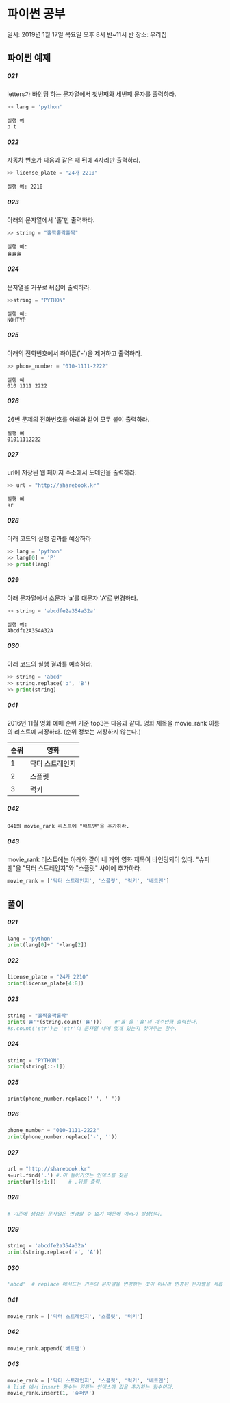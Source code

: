 # 파이썬 공부

일시: 2019년 1월 17일 목요일 오후 8시 반~11시 반
장소: 우리집

## 파이썬 예제

##### 021
letters가 바인딩 하는 문자열에서 첫번째와 세번째 문자를 출력하라.

```python
>> lang = 'python'
```

```
실행 예
p t
```

##### 022
자동차 번호가 다음과 같은 때 뒤에 4자리만 출력하라.

```python
>> license_plate = "24가 2210"
```

```
실행 예: 2210
```

##### 023
아래의 문자열에서 '홀'만 출력하라.

```python
>> string = "홀짝홀짝홀짝"
```

```
실행 예:
홀홀홀
```

##### 024
문자열을 거꾸로 뒤집어 출력하라.
```python
>>string = "PYTHON"
```

```
실행 예:
NOHTYP
```

##### 025
아래의 전화번호에서 하이픈('-')을 제거하고 출력하라.

```python
>> phone_number = "010-1111-2222"
```

```
실행 예
010 1111 2222
```

##### 026
26번 문제의 전화번호를 아래와 같이 모두 붙여 출력하라.

```
실행 예
01011112222
```

##### 027
url에 저장된 웹 페이지 주소에서 도메인을 출력하라.

```python
>> url = "http://sharebook.kr"
```

```
실행 예
kr
```

##### 028
아래 코드의 실행 결과를 예상하라
```python
>> lang = 'python'
>> lang[0] = 'P'
>> print(lang)
```

##### 029
아래 문자열에서 소문자 'a'를 대문자 'A'로 변경하라.

```python
>> string = 'abcdfe2a354a32a'
```

```
실행 예:
Abcdfe2A354A32A
```

##### 030
아래 코드의 실행 결과를 예측하라.

```python
>> string = 'abcd'
>> string.replace('b', 'B')
>> print(string)
```

##### 041
2016년 11월 영화 예매 순위 기준 top3는 다음과 같다. 영화 제목을 movie_rank 이름의 리스트에 저장하라. (순위 정보는 저장하지 않는다.)

| 순위 | 영화 |
| --- | --- |
| 1 | 닥터 스트레인지 |
| 2 |	스플릿 |
| 3 |	럭키 |

##### 042
```
041의 movie_rank 리스트에 "배트맨"을 추가하라.
```

##### 043
movie_rank 리스트에는 아래와 같이 네 개의 영화 제목이 바인딩되어 있다. "슈퍼맨"을 "닥터 스트레인지"와 "스플릿" 사이에 추가하라.

```python
movie_rank = ['닥터 스트레인지', '스플릿', '럭키', '배트맨']
```

## 풀이

##### 021

```python
lang = 'python'
print(lang[0]+" "+lang[2])
```

##### 022

```python
license_plate = "24가 2210"
print(license_plate[4:8])
```

##### 023

```python
string = "홀짝홀짝홀짝"
print('홀'*(string.count('홀')))    #'홀'을 '홀'의 개수만큼 출력한다.
#s.count('str')는 'str'이 문자열 내에 몇개 있는지 찾아주는 함수.
```

##### 024

```python
string = "PYTHON"
print(string[::-1])
```

##### 025
```pythonphone_number = "010-1111-2222"
print(phone_number.replace('-', ' '))
```

##### 026

```python
phone_number = "010-1111-2222"
print(phone_number.replace('-', ''))
```

##### 027

```python
url = "http://sharebook.kr"
s=url.find('.') #.이 들어가있는 인덱스를 찾음
print(url[s+1:])    # .뒤를 출력.
```

##### 028
```python
# 기존에 생성한 문자열은 변경할 수 없기 때문에 에러가 발생한다.
```

##### 029
```python
string = 'abcdfe2a354a32a'
print(string.replace('a', 'A'))
```

##### 030

```python
'abcd'  # replace 메서드는 기존의 문자열을 변경하는 것이 아니라 변경된 문자열을 새롭게 생성해주는 것.
```

##### 041
```python
movie_rank = ['닥터 스트레인지', '스플릿', '럭키']
```

##### 042
```python
movie_rank.append('배트맨')
```

##### 043

```python
movie_rank = ['닥터 스트레인지', '스플릿', '럭키', '배트맨']
# list 에서 insert 함수는 원하는 인덱스에 값을 추가하는 함수이다.
movie_rank.insert(1, '슈퍼맨')
```